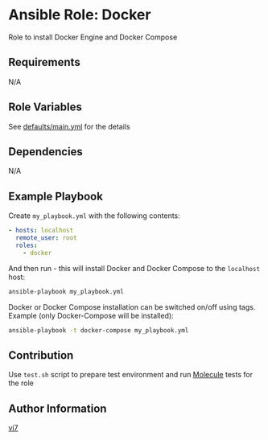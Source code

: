 Ansible Role: Docker
====================

Role to install Docker Engine and Docker Compose

Requirements
------------

N/A

Role Variables
--------------

See [defaults/main.yml](defaults/main.yml) for the details

Dependencies
------------

N/A

Example Playbook
----------------

Create `my_playbook.yml` with the following contents:
```yaml
- hosts: localhost
  remote_user: root
  roles:
    - docker
```

And then run - this will install Docker and Docker Compose to the `localhost` host:
```bash
ansible-playbook my_playbook.yml
```

Docker or Docker Compose installation can be switched on/off using tags. Example (only Docker-Compose will be installed):
```bash
ansible-playbook -t docker-compose my_playbook.yml
```

Contribution
------------

Use `test.sh` script to prepare test environment and run [Molecule](https://molecule.readthedocs.io/en/latest/) tests for the role

Author Information
------------------

[vi7](https://github.com/vi7)
